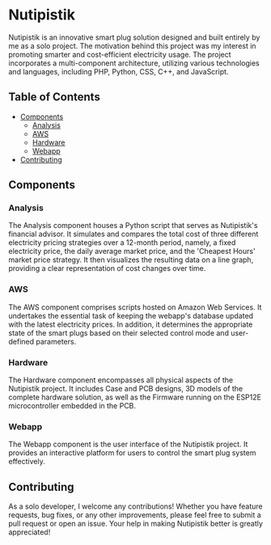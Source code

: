 # Nutipistik

Nutipistik is an innovative smart plug solution designed and built entirely by me as a solo project. The motivation behind this project was my interest in promoting smarter and cost-efficient electricity usage. The project incorporates a multi-component architecture, utilizing various technologies and languages, including PHP, Python, CSS, C++, and JavaScript.

## Table of Contents

- [Components](#components)
  - [Analysis](#analysis)
  - [AWS](#aws)
  - [Hardware](#hardware)
  - [Webapp](#webapp)
- [Contributing](#contributing)

## Components

### Analysis

The Analysis component houses a Python script that serves as Nutipistik's financial advisor. It simulates and compares the total cost of three different electricity pricing strategies over a 12-month period, namely, a fixed electricity price, the daily average market price, and the 'Cheapest Hours' market price strategy. It then visualizes the resulting data on a line graph, providing a clear representation of cost changes over time.

### AWS

The AWS component comprises scripts hosted on Amazon Web Services. It undertakes the essential task of keeping the webapp's database updated with the latest electricity prices. In addition, it determines the appropriate state of the smart plugs based on their selected control mode and user-defined parameters.

### Hardware

The Hardware component encompasses all physical aspects of the Nutipistik project. It includes Case and PCB designs, 3D models of the complete hardware solution, as well as the Firmware running on the ESP12E microcontroller embedded in the PCB.

### Webapp

The Webapp component is the user interface of the Nutipistik project. It provides an interactive platform for users to control the smart plug system effectively. 

## Contributing

As a solo developer, I welcome any contributions! Whether you have feature requests, bug fixes, or any other improvements, please feel free to submit a pull request or open an issue. Your help in making Nutipistik better is greatly appreciated!
